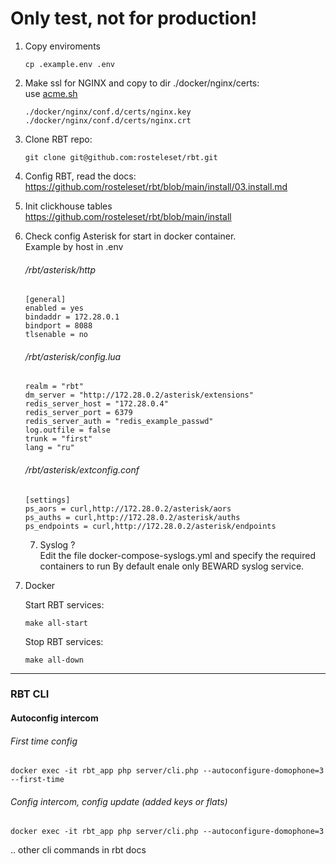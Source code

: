 # Only test, not for production!

1. Copy enviroments
   ````
   cp .example.env .env
   ````
2. Make ssl for NGINX and copy to dir ./docker/nginx/certs:  
   use [acme.sh](https://github.com/acmesh-official/acme.sh)
   ````
   ./docker/nginx/conf.d/certs/nginx.key
   ./docker/nginx/conf.d/certs/nginx.crt
   ````
3. Clone RBT repo:
   ````
   git clone git@github.com:rosteleset/rbt.git
   ````
4. Config RBT, read the docs:  
   https://github.com/rosteleset/rbt/blob/main/install/03.install.md
   
5. Init clickhouse tables  
   https://github.com/rosteleset/rbt/blob/main/install

6. Check config Asterisk  for start in docker container.  
   Example by host in .env
   ###### /rbt/asterisk/http
   ````
   [general]
   enabled = yes
   bindaddr = 172.28.0.1
   bindport = 8088
   tlsenable = no    
   ````
   ###### /rbt/asterisk/config.lua
   ````
   realm = "rbt"
   dm_server = "http://172.28.0.2/asterisk/extensions"
   redis_server_host = "172.28.0.4"
   redis_server_port = 6379
   redis_server_auth = "redis_example_passwd"
   log.outfile = false
   trunk = "first"
   lang = "ru"
   ````
   ###### /rbt/asterisk/extconfig.conf
   ````
   [settings]
   ps_aors = curl,http://172.28.0.2/asterisk/aors
   ps_auths = curl,http://172.28.0.2/asterisk/auths
   ps_endpoints = curl,http://172.28.0.2/asterisk/endpoints

   ````

   7. Syslog ?  
   Edit the file docker-compose-syslogs.yml and specify the required containers to run 
   By default enale only BEWARD syslog service.

8. Docker

   Start RBT services:
   ````
   make all-start
   ````  
   Stop RBT services:
   ````
   make all-down
   ````


____
### RBT CLI
#### Autoconfig intercom 
 ###### First time config
   ``````
   docker exec -it rbt_app php server/cli.php --autoconfigure-domophone=3 --first-time
   ``````
###### Config intercom, config update (added keys or flats)
   ``````
   docker exec -it rbt_app php server/cli.php --autoconfigure-domophone=3
   ``````

.. other cli commands in rbt docs
